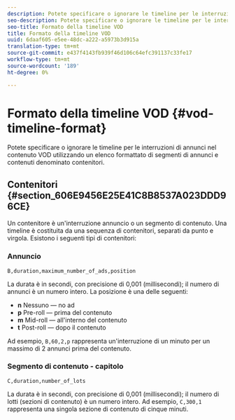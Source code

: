 ```yaml
---
description: Potete specificare o ignorare le timeline per le interruzioni di annunci nel contenuto VOD utilizzando un elenco formattato di segmenti di annunci e contenuti denominato contenitori.
seo-description: Potete specificare o ignorare le timeline per le interruzioni di annunci nel contenuto VOD utilizzando un elenco formattato di segmenti di annunci e contenuti denominato contenitori.
seo-title: Formato della timeline VOD
title: Formato della timeline VOD
uuid: 6daaf605-e5ee-48dc-a222-a5973b3d915a
translation-type: tm+mt
source-git-commit: e437f4143fb939f46d106c64efc391137c33fe17
workflow-type: tm+mt
source-wordcount: '189'
ht-degree: 0%

---
```



# Formato della timeline VOD {#vod-timeline-format}

Potete specificare o ignorare le timeline per le interruzioni di annunci nel contenuto VOD utilizzando un elenco formattato di segmenti di annunci e contenuti denominato contenitori.

## Contenitori {#section_606E9456E25E41C8B8537A023DDD96CE}

Un contenitore è un&#39;interruzione annuncio o un segmento di contenuto. Una timeline è costituita da una sequenza di contenitori, separati da punto e virgola. Esistono i seguenti tipi di contenitori:

### Annuncio

```
B,duration,maximum_number_of_ads,position
```

La durata è in secondi, con precisione di 0,001 (millisecondi); il numero di annunci è un numero intero. La posizione è una delle seguenti:
* **n** Nessuno — no ad
* **p** Pre-roll — prima del contenuto
* **m** Mid-roll — all&#39;interno del contenuto
* **t** Post-roll — dopo il contenuto

Ad esempio, `B,60,2,p` rappresenta un&#39;interruzione di un minuto per un massimo di 2 annunci prima del contenuto.

### Segmento di contenuto - capitolo

```
C,duration,number_of_lots
```

La durata è in secondi, con precisione di 0,001 (millisecondi); il numero di lotti (sezioni di contenuto) è un numero intero. Ad esempio, `C,300,1` rappresenta una singola sezione di contenuto di cinque minuti.